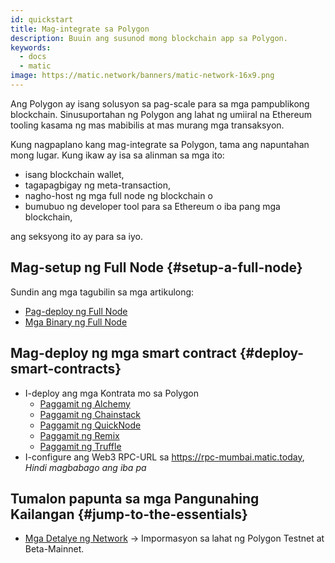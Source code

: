 ```yaml
---
id: quickstart
title: Mag-integrate sa Polygon
description: Buuin ang susunod mong blockchain app sa Polygon.
keywords:
  - docs
  - matic
image: https://matic.network/banners/matic-network-16x9.png
---
```


Ang Polygon ay isang solusyon sa pag-scale para sa mga pampublikong blockchain. Sinusuportahan ng Polygon ang lahat ng umiiral na Ethereum tooling kasama ng mas mabibilis at mas murang mga transaksyon.

Kung nagpaplano kang mag-integrate sa Polygon, tama ang napuntahan mong lugar. Kung ikaw ay isa sa alinman sa mga ito:

- isang blockchain wallet,
- tagapagbigay ng meta-transaction,
- nagho-host ng mga full node ng blockchain o
- bumubuo ng developer tool para sa Ethereum o iba pang mga blockchain,

ang seksyong ito ay para sa iyo.

## Mag-setup ng Full Node {#setup-a-full-node}

Sundin ang mga tagubilin sa mga artikulong:
* [Pag-deploy ng Full Node](/docs/develop/network-details/full-node-deployment)
* [Mga Binary ng Full Node](/docs/develop/network-details/full-node-binaries)

## Mag-deploy ng mga smart contract {#deploy-smart-contracts}

* I-deploy ang mga Kontrata mo sa Polygon
    - [Paggamit ng Alchemy](/docs/develop/alchemy)
    - [Paggamit ng Chainstack](/docs/develop/chainstack)
    - [Paggamit ng QuickNode](/docs/develop/quicknode)
    - [Paggamit ng Remix](/docs/develop/remix)
    - [Paggamit ng Truffle](/docs/develop/truffle)
* I-configure ang Web3 RPC-URL sa https://rpc-mumbai.matic.today, *Hindi magbabago ang iba pa*



## Tumalon papunta sa mga Pangunahing Kailangan {#jump-to-the-essentials}

- [Mga Detalye ng Network](/docs/integrate/network-detail) -> Impormasyon sa lahat ng Polygon Testnet at Beta-Mainnet.
